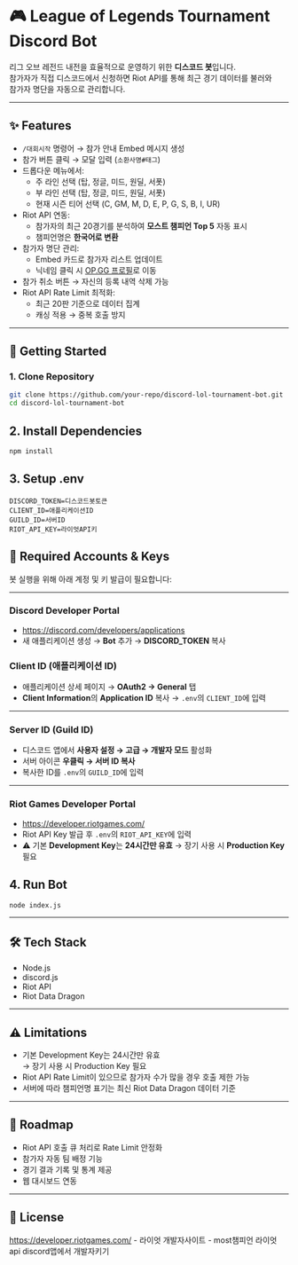 # 🎮 League of Legends Tournament Discord Bot

리그 오브 레전드 내전을 효율적으로 운영하기 위한 **디스코드 봇**입니다.  
참가자가 직접 디스코드에서 신청하면 Riot API를 통해 최근 경기 데이터를 불러와  
참가자 명단을 자동으로 관리합니다.

---

## ✨ Features
- `/대회시작` 명령어 → 참가 안내 Embed 메시지 생성
- 참가 버튼 클릭 → 모달 입력 (`소환사명#태그`)
- 드롭다운 메뉴에서:
  - 주 라인 선택 (탑, 정글, 미드, 원딜, 서폿)
  - 부 라인 선택 (탑, 정글, 미드, 원딜, 서폿)
  - 현재 시즌 티어 선택 (C, GM, M, D, E, P, G, S, B, I, UR)
- Riot API 연동:
  - 참가자의 최근 20경기를 분석하여 **모스트 챔피언 Top 5** 자동 표시
  - 챔피언명은 **한국어로 변환**
- 참가자 명단 관리:
  - Embed 카드로 참가자 리스트 업데이트
  - 닉네임 클릭 시 [OP.GG 프로필](https://op.gg)로 이동
- 참가 취소 버튼 → 자신의 등록 내역 삭제 가능
- Riot API Rate Limit 최적화:
  - 최근 20판 기준으로 데이터 집계
  - 캐싱 적용 → 중복 호출 방지

---

## 🚀 Getting Started

### 1. Clone Repository
```bash
git clone https://github.com/your-repo/discord-lol-tournament-bot.git
cd discord-lol-tournament-bot
```

## 2. Install Dependencies
```bash
npm install
```

## 3. Setup .env
```env
DISCORD_TOKEN=디스코드봇토큰
CLIENT_ID=애플리케이션ID
GUILD_ID=서버ID
RIOT_API_KEY=라이엇API키
```

## 🔑 Required Accounts & Keys

봇 실행을 위해 아래 계정 및 키 발급이 필요합니다:

---

### Discord Developer Portal
- https://discord.com/developers/applications
- 새 애플리케이션 생성 → **Bot** 추가 → **DISCORD_TOKEN** 복사

### Client ID (애플리케이션 ID)
- 애플리케이션 상세 페이지 → **OAuth2 → General** 탭
- **Client Information**의 **Application ID** 복사 → `.env`의 `CLIENT_ID`에 입력

---

### Server ID (Guild ID)
- 디스코드 앱에서 **사용자 설정 → 고급 → 개발자 모드** 활성화
- 서버 아이콘 **우클릭 → 서버 ID 복사**
- 복사한 ID를 `.env`의 `GUILD_ID`에 입력

---

### Riot Games Developer Portal
- https://developer.riotgames.com/
- Riot API Key 발급 후 `.env`의 `RIOT_API_KEY`에 입력  
- ⚠️ 기본 **Development Key**는 **24시간만 유효** → 장기 사용 시 **Production Key** 필요




## 4. Run Bot
```bash
node index.js
```

---

## 🛠️ Tech Stack
- Node.js  
- discord.js  
- Riot API  
- Riot Data Dragon  

---

## ⚠️ Limitations
- 기본 Development Key는 24시간만 유효  
  → 장기 사용 시 Production Key 필요  
- Riot API Rate Limit이 있으므로 참가자 수가 많을 경우 호출 제한 가능  
- 서버에 따라 챔피언명 표기는 최신 Riot Data Dragon 데이터 기준  

---

## 📌 Roadmap
- Riot API 호출 큐 처리로 Rate Limit 안정화  
- 참가자 자동 팀 배정 기능  
- 경기 결과 기록 및 통계 제공  
- 웹 대시보드 연동  

---

## 📄 License



https://developer.riotgames.com/ - 라이엇 개발자사이트 - most챔피언 라이엇 api
discord앱에서 개발자키기 
